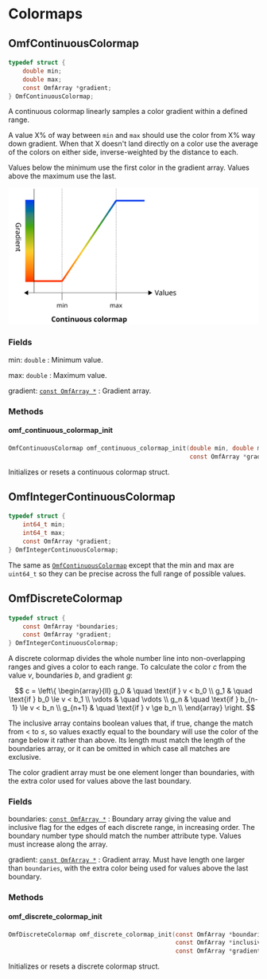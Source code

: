 # Colormaps

## OmfContinuousColormap

```c
typedef struct {
    double min;
    double max;
    const OmfArray *gradient;
} OmfContinuousColormap;
```

A continuous colormap linearly samples a color gradient within a defined range.

A value X% of way between `min` and `max` should use the color from X% way down gradient. When that X doesn't land directly on a color use the average of the colors on either side, inverse-weighted by the distance to each.

Values below the minimum use the first color in the gradient array. Values above the maximum use the last.

![Diagram of a continuous colormap](../images/colormap_continuous.svg "Continuous colormap")

### Fields

min: `double`
: Minimum value.

max: `double`
: Maximum value.

gradient: [`const OmfArray *`](arrays.md#omfarray)
: Gradient array.

### Methods

#### omf_continuous_colormap_init

```c
OmfContinuousColormap omf_continuous_colormap_init(double min, double max,
                                                   const OmfArray *gradient);
```

Initializes or resets a continuous colormap struct.


## OmfIntegerContinuousColormap

```c
typedef struct {
    int64_t min;
    int64_t max;
    const OmfArray *gradient;
} OmfIntegerContinuousColormap;
```

The same as [`OmfContinuousColormap`](#omfcontinuouscolormap) except that the min and max are
`uint64_t` so they can be precise across the full range of possible values.


## OmfDiscreteColormap

```c
typedef struct {
    const OmfArray *boundaries;
    const OmfArray *gradient;
} OmfIntegerContinuousColormap;
```

A discrete colormap divides the whole number line into non-overlapping ranges and gives a color to each range.
To calculate the color $c$ from the value $v$, boundaries $b$, and gradient $g$:

$$
c = \left\{
    \begin{array}{ll}
        g_0 & \quad \text{if } v < b_0 \\
        g_1 & \quad \text{if } b_0 \le v < b_1 \\
        \vdots & \quad \vdots \\
        g_n & \quad \text{if } b_{n-1} \le v < b_n \\
        g_{n+1} & \quad \text{if } v \ge b_n \\
    \end{array}
\right.
$$

The inclusive array contains boolean values that, if true, change the match from $<$ to $\le$,
so values exactly equal to the boundary will use the color of the range below it rather than above.
Its length must match the length of the boundaries array,
or it can be omitted in which case all matches are exclusive.

The color gradient array must be one element longer than boundaries,
with the extra color used for values above the last boundary.

### Fields

boundaries: [`const OmfArray *`](arrays.md#omfarray)
: Boundary array giving the value and inclusive flag for the edges of each discrete range,
in increasing order.
The boundary number type should match the number attribute type.
Values must increase along the array.

gradient: [`const OmfArray *`](arrays.md#omfarray)
: Gradient array.
Must have length one larger than `boundaries`,
with the extra color being used for values above the last boundary.

### Methods

#### omf_discrete_colormap_init

```c
OmfDiscreteColormap omf_discrete_colormap_init(const OmfArray *boundaries,
                                               const OmfArray *inclusive,
                                               const OmfArray *gradient);
```

Initializes or resets a discrete colormap struct.
